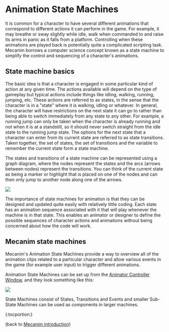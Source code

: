 Animation State Machines
========================


It is common for a character to have several different animations that correspond to different actions it can perform in the game. For example, it may breathe or sway slightly while idle, walk when commanded to and raise its arms in panic as it falls from a platform. Controlling when these animations are played back is potentially quite a complicated scripting task. Mecanim borrows a computer science concept known as a <span class=keyword>state machine</span> to simplify the control and sequencing of a character's animations.

State machine basics
--------------------


The basic idea is that a character is engaged in some particular kind of action at any given time. The actions available will depend on the type of gameplay but typical actions include things like idling, walking, running, jumping, etc. These actions are referred to as <span class=keyword>states</span>, in the sense that the character is in a "state" where it is walking, idling or whatever. In general, the character will have restrictions on the next state it can go to rather than being able to switch immediately from any state to any other. For example, a running jump can only be taken when the character is already running and not when it is at a standstill, so it should never switch straight from the idle state to the running jump state. The options for the next state that a character can enter from its current state are referred to as <span class=keyword>state transitions</span>. Taken together, the set of states, the set of transitions and the variable to remember the current state form a <span class=keyword>state machine</span>.

The states and transitions of a state machine can be represented using a graph diagram, where the nodes represent the states and the arcs (arrows between nodes) represent the transitions. You can think of the current state as being a marker or highlight that is placed on one of the nodes and can then only jump to another node along one of the arrows.

![](http://docwiki.hq.unity3d.com/uploads/Main/StateMachineDiagram.png)  

The importance of state machines for animation is that they can be designed and updated quite easily with relatively little coding. Each state has an animation sequence associated with it that will play whenever the machine is in that state. This enables an animator or designer to define the possible sequences of character actions and animations without being concerned about how the code will work. 

Mecanim state machines
----------------------

Mecanim's Animation State Machines provide a way to overview all of the animation clips related to a particular character and allow various events in the game (for example user input) to trigger different animations.  

Animation State Machines can be set up from the [Animator Controller Window](Animator.html), and they look something like this:

![](http://docwiki.hq.unity3d.com/uploads/Main/MecanimStateMachine.png)  

State Machines consist of <span class=keyword>States</span>, <span class=keyword>Transitions</span> and <span class=keyword>Events</span> and smaller Sub-State Machines can be used as components in larger machines.

(:tocportion:)

(back to [Mecanim introduction](MecanimAnimationSystem.html))
